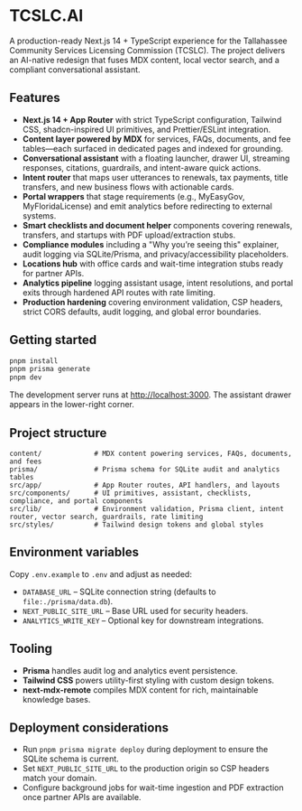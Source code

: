 # TCSLC.AI

A production-ready Next.js 14 + TypeScript experience for the Tallahassee Community Services Licensing Commission (TCSLC). The project delivers an AI-native redesign that fuses MDX content, local vector search, and a compliant conversational assistant.

## Features

- **Next.js 14 + App Router** with strict TypeScript configuration, Tailwind CSS, shadcn-inspired UI primitives, and Prettier/ESLint integration.
- **Content layer powered by MDX** for services, FAQs, documents, and fee tables—each surfaced in dedicated pages and indexed for grounding.
- **Conversational assistant** with a floating launcher, drawer UI, streaming responses, citations, guardrails, and intent-aware quick actions.
- **Intent router** that maps user utterances to renewals, tax payments, title transfers, and new business flows with actionable cards.
- **Portal wrappers** that stage requirements (e.g., MyEasyGov, MyFloridaLicense) and emit analytics before redirecting to external systems.
- **Smart checklists and document helper** components covering renewals, transfers, and startups with PDF upload/extraction stubs.
- **Compliance modules** including a "Why you’re seeing this" explainer, audit logging via SQLite/Prisma, and privacy/accessibility placeholders.
- **Locations hub** with office cards and wait-time integration stubs ready for partner APIs.
- **Analytics pipeline** logging assistant usage, intent resolutions, and portal exits through hardened API routes with rate limiting.
- **Production hardening** covering environment validation, CSP headers, strict CORS defaults, audit logging, and global error boundaries.

## Getting started

```bash
pnpm install
pnpm prisma generate
pnpm dev
```

The development server runs at [http://localhost:3000](http://localhost:3000). The assistant drawer appears in the lower-right corner.

## Project structure

```
content/             # MDX content powering services, FAQs, documents, and fees
prisma/              # Prisma schema for SQLite audit and analytics tables
src/app/             # App Router routes, API handlers, and layouts
src/components/      # UI primitives, assistant, checklists, compliance, and portal components
src/lib/             # Environment validation, Prisma client, intent router, vector search, guardrails, rate limiting
src/styles/          # Tailwind design tokens and global styles
```

## Environment variables

Copy `.env.example` to `.env` and adjust as needed:

- `DATABASE_URL` – SQLite connection string (defaults to `file:./prisma/data.db`).
- `NEXT_PUBLIC_SITE_URL` – Base URL used for security headers.
- `ANALYTICS_WRITE_KEY` – Optional key for downstream integrations.

## Tooling

- **Prisma** handles audit log and analytics event persistence.
- **Tailwind CSS** powers utility-first styling with custom design tokens.
- **next-mdx-remote** compiles MDX content for rich, maintainable knowledge bases.

## Deployment considerations

- Run `pnpm prisma migrate deploy` during deployment to ensure the SQLite schema is current.
- Set `NEXT_PUBLIC_SITE_URL` to the production origin so CSP headers match your domain.
- Configure background jobs for wait-time ingestion and PDF extraction once partner APIs are available.
